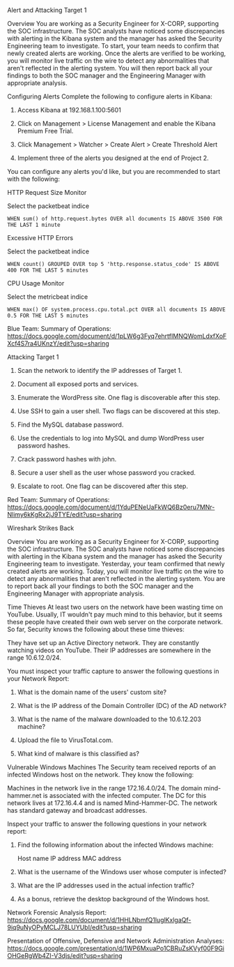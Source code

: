 Alert and Attacking Target 1

Overview
You are working as a Security Engineer for X-CORP, supporting the SOC infrastructure. The SOC analysts have noticed some discrepancies with alerting in the Kibana system and the manager has asked the Security Engineering team to investigate.
To start, your team needs to confirm that newly created alerts are working. Once the alerts are verified to be working, you will monitor live traffic on the wire to detect any abnormalities that aren't reflected in the alerting system.
You will then report back all your findings to both the SOC manager and the Engineering Manager with appropriate analysis.

Configuring Alerts
Complete the following to configure alerts in Kibana:

1.  Access Kibana at 192.168.1.100:5601

2.  Click on Management > License Management and enable the Kibana Premium Free Trial.

3.  Click Management > Watcher > Create Alert > Create Threshold Alert

4.  Implement three of the alerts you designed at the end of Project 2.

You can configure any alerts you'd like, but you are recommended to start with the following:

  HTTP Request Size Monitor

  Select the packetbeat indice

    WHEN sum() of http.request.bytes OVER all documents IS ABOVE 3500 FOR THE LAST 1 minute
    
  Excessive HTTP Errors

  Select the packetbeat indice

    WHEN count() GROUPED OVER top 5 'http.response.status_code' IS ABOVE 400 FOR THE LAST 5 minutes

  CPU Usage Monitor

  Select the metricbeat indice

    WHEN max() OF system.process.cpu.total.pct OVER all documents IS ABOVE 0.5 FOR THE LAST 5 minutes

Blue Team: Summary of Operations:  https://docs.google.com/document/d/1pLW6g3Fyq7ehrtfIMNQWomLdxfXoFXcf4S7ra4UKnzY/edit?usp=sharing

Attacking Target 1

1.  Scan the network to identify the IP addresses of Target 1.

2.  Document all exposed ports and services.

3.  Enumerate the WordPress site. One flag is discoverable after this step.

4.  Use SSH to gain a user shell. Two flags can be discovered at this step.

5.  Find the MySQL database password.

6.  Use the credentials to log into MySQL and dump WordPress user password hashes.

7.  Crack password hashes with john.

8.  Secure a user shell as the user whose password you cracked.

9.  Escalate to root. One flag can be discovered after this step.

Red Team: Summary of Operations: https://docs.google.com/document/d/1YduPENeUaFkWQ6Bz0eru7MNr-Nlimy6kKgRx2jJ9TYE/edit?usp=sharing

Wireshark Strikes Back

Overview
You are working as a Security Engineer for X-CORP, supporting the SOC infrastructure. The SOC analysts have noticed some discrepancies with alerting in the Kibana system and the manager has asked the Security Engineering team to investigate.
Yesterday, your team confirmed that newly created alerts are working. Today, you will monitor live traffic on the wire to detect any abnormalities that aren't reflected in the alerting system.
You are to report back all your findings to both the SOC manager and the Engineering Manager with appropriate analysis.

Time Thieves
At least two users on the network have been wasting time on YouTube. Usually, IT wouldn't pay much mind to this behavior, but it seems these people have created their own web server on the corporate network. So far, Security knows the following about these time thieves:

  They have set up an Active Directory network.
  They are constantly watching videos on YouTube.
  Their IP addresses are somewhere in the range 10.6.12.0/24.

You must inspect your traffic capture to answer the following questions in your Network Report:

1.  What is the domain name of the users' custom site?

2.  What is the IP address of the Domain Controller (DC) of the AD network?

3.  What is the name of the malware downloaded to the 10.6.12.203 machine?

4.  Upload the file to VirusTotal.com.

5.  What kind of malware is this classified as?


Vulnerable Windows Machines
The Security team received reports of an infected Windows host on the network. They know the following:

  Machines in the network live in the range 172.16.4.0/24.
  The domain mind-hammer.net is associated with the infected computer.
  The DC for this network lives at 172.16.4.4 and is named Mind-Hammer-DC.
  The network has standard gateway and broadcast addresses.

Inspect your traffic to answer the following questions in your network report:

1.  Find the following information about the infected Windows machine:

    Host name
    IP address
    MAC address

2.  What is the username of the Windows user whose computer is infected?

3.  What are the IP addresses used in the actual infection traffic?

4.  As a bonus, retrieve the desktop background of the Windows host.

Network Forensic Analysis Report:  https://docs.google.com/document/d/1HHLNbmfQ1luglKxlgaQf-9iq9uNyOPyMCLJ78LUYUbI/edit?usp=sharing

Presentation of Offensive, Defensive and Network Administration Analyses: 
https://docs.google.com/presentation/d/1WP6MxuaPo1CBRuZsKVyf00F9GiOHGeRgWb4ZI-V3djs/edit?usp=sharing 


